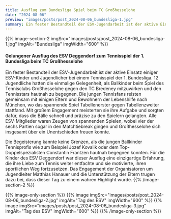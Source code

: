 ```yaml
---
title: Ausflug zum Bundesliga Spiel beim TC Großhesselohe
date: "2024-08-06"
preview: "images/posts/post_2024-08-06_bundesliga-1.jpg"
summary: Ein fester Bestandteil der ESV-Jugendarbeit ist der aktive Einsatz einiger ESV-Kinder und Jugendlicher bei einem Tennisspiel der 1. Bundesliga. 12 Jugendliche hatten die einmalige Gelegenheit, als Ballkinder beim Spiel des Tennisclubs Großhesselohe gegen den TC Bredeney mitzuwirken und den Tennisstars hautnah zu begegnen.
---
```


{{% image-section-2 imgSrc="images/posts/post_2024-08-06_bundesliga-1.jpg" imgAlt="Bundesliga" imgWidth="600" %}}
#### Gelungener Ausflug des ESV Deggendorf zum Tennisspiel der 1. Bundesliga beim TC Großhesselohe

Ein fester Bestandteil der ESV-Jugendarbeit ist der aktive Einsatz einiger ESV-Kinder und Jugendlicher bei einem Tennisspiel der 1. Bundesliga. 12 Jugendliche hatten die einmalige Gelegenheit, als Ballkinder beim Spiel des Tennisclubs Großhesselohe gegen den TC Bredeney mitzuwirken und den Tennisstars hautnah zu begegnen. Die jungen Tennisfans reisten gemeinsam mit einigen Eltern und Bewohnern der Lebenshilfe nach München, wo das spannende Spiel Tabellenerster gegen Tabellenzweiter stattfand. Mit großem Engagement meisterten sie ihre Aufgabe und sorgten dafür, dass die Bälle schnell und präzise zu den Spielern gelangten. Alle ESV-Mitglieder waren Zeugen von spannenden Spielen, wobei vier der sechs Partien sogar in den Matchtiebreak gingen und Großhesselohe sich insgesamt über ein Unentschieden freuen konnte.

Die Begeisterung kannte keine Grenzen, als die jungen Ballkinder Tennisprofis wie zum Beispiel Jozef Kovalik oder dem Top-Doppelspezialisten Constantin Frantzen hautnah begegnen konnten. Für die Kinder des ESV Deggendorf war dieser Ausflug eine einzigartige Erfahrung, die ihre Liebe zum Tennis weiter entfachte und sie motivierte, ihren sportlichen Weg fortzusetzen. Das Engagement der Organisatoren um Jugendleiter Matthias Hanauer und die Unterstützung der Eltern trugen dazu bei, dass dieser Tag zu einem wahren Highlight wurde.
{{% /image-section-2 %}}

{{% image-only-section %}}
{{% image imgSrc="images/posts/post_2024-08-06_bundesliga-2.jpg" imgAlt="Tag des ESV" imgWidth="600" %}}
{{% image imgSrc="images/posts/post_2024-08-06_bundesliga-3.jpg" imgAlt="Tag des ESV" imgWidth="600" %}}
{{% /image-only-section %}}
